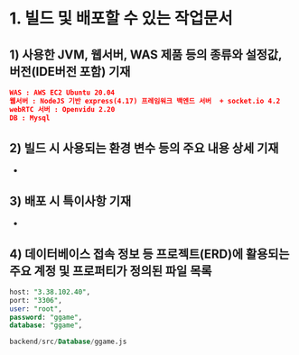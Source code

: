 # 1. 빌드 및 배포할 수 있는 작업문서


## 1) 사용한 JVM, 웹서버, WAS 제품 등의 종류와 설정값, 버전(IDE버전 포함) 기재

```json
WAS : AWS EC2 Ubuntu 20.04
웹서버 : NodeJS 기반 express(4.17) 프레임워크 백엔드 서버  + socket.io 4.2
webRTC 서버 : Openvidu 2.20
DB : Mysql
```

## 2) 빌드 시 사용되는 환경 변수 등의 주요 내용 상세 기재

-

## 3) 배포 시 특이사항 기재

-

## 4) 데이터베이스 접속 정보 등 프로젝트(ERD)에 활용되는 주요 계정 및 프로퍼티가 정의된 파일 목록

```sql
host: "3.38.102.40",
port: "3306",
user: "root",
password: "ggame",
database: "ggame",

backend/src/Database/ggame.js 
```
